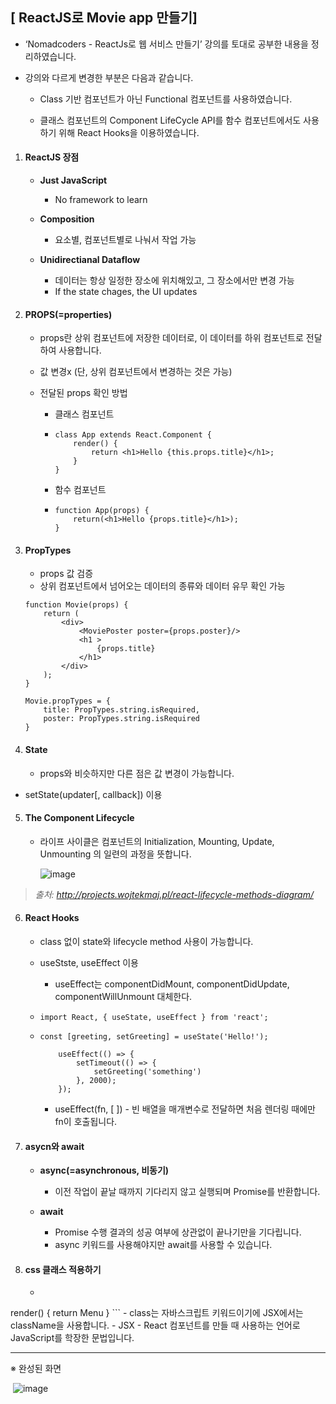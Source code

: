 ## [ ReactJS로 Movie app 만들기]

- ‘Nomadcoders - ReactJs로 웹 서비스 만들기’ 강의를 토대로 공부한 내용을 정리하였습니다.

- 강의와 다르게 변경한 부분은 다음과 같습니다.

  - Class 기반 컴포넌트가 아닌 Functional 컴포넌트를 사용하였습니다.

  - 클래스 컴포넌트의 Component LifeCycle API를 함수 컴포넌트에서도 사용하기 위해 React Hooks을 이용하였습니다.

    

1. #### ReactJS 장점

   - **Just JavaScript**
     
     - No framework to learn
   - **Composition**
     
     - 요소별, 컴포넌트별로 나눠서 작업 가능
   - **Unidirectianal Dataflow**
     - 데이터는 항상 일정한 장소에 위치해있고, 그 장소에서만 변경 가능
     - If the state chages, the UI updates
     
     

2. #### PROPS(=properties)

   - props란 상위 컴포넌트에 저장한 데이터로, 
     이 데이터를 하위 컴포넌트로 전달하여 사용합니다.

   - 값 변경ⅹ (단, 상위 컴포넌트에서 변경하는 것은 가능)
     
   - 전달된 props 확인 방법

     - 클래스 컴포넌트

     - ```
       class App extends React.Component {
           render() {
               return <h1>Hello {this.props.title}</h1>;
           }
       }
       ```

     - 함수 컴포넌트

     - ```
       function App(props) {
           return(<h1>Hello {props.title}</h1>);
       }
       ```

   

3. #### PropTypes

   - props 값 검증
   - 상위 컴포넌트에서 넘어오는 데이터의 종류와 데이터 유무 확인 가능

   ```
   function Movie(props) {
       return (
           <div>
               <MoviePoster poster={props.poster}/>
               <h1 >
                   {props.title}
               </h1>
           </div>
       );
   }
   
   Movie.propTypes = {
       title: PropTypes.string.isRequired,
       poster: PropTypes.string.isRequired
   }
   ```



4. #### State

   - props와 비슷하지만 다른 점은 값 변경이 가능합니다.
- setState(updater[, callback]) 이용



5. #### The Component Lifecycle

   - 라이프 사이클은 컴포넌트의 Initialization, Mounting, Update, Unmounting 의 일련의 과정을 뜻합니다.

     ![image](https://user-images.githubusercontent.com/47530310/61043818-280fc700-a412-11e9-8a45-f770ead03e5e.png)

> *출처: http://projects.wojtekmaj.pl/react-lifecycle-methods-diagram/*



6. #### React Hooks

   - class 없이 state와 lifecycle method 사용이 가능합니다.
   - useStste, useEffect 이용
   
     - useEffect는 componentDidMount, componentDidUpdate, componentWillUnmount 대체한다.
   
   - ```
     import React, { useState, useEffect } from 'react';
     ```
   
   - ```
     const [greeting, setGreeting] = useState('Hello!');
          
         useEffect(() => {
             setTimeout(() => {
                 setGreeting('something')
             }, 2000);
         });
     ```
     
     - useEffect(fn, [ ])
              - 빈 배열을 매개변수로 전달하면 처음 렌더링 때에만 fn이 호출됩니다.
                    
   
7. #### asycn와 await

   - **async(=asynchronous, 비동기)**
     
     - 이전 작업이 끝날 때까지 기다리지 않고 실행되며 Promise를 반환합니다.
   - **await**
     - Promise 수행 결과의 성공 여부에 상관없이 끝나기만을 기다립니다.
     - async 키워드를 사용해야지만 await를 사용할 수 있습니다.
     
     

8. #### css 클래스 적용하기
   - ```
render() {
   	 	return <span className="menu navigation-menu">Menu</span>
}
     ```
     - class는 자바스크립트 키워드이기에 JSX에서는 className을 사용합니다.
       - JSX
         - React 컴포넌트를 만들 때 사용하는 언어로 JavaScript를 학장한 문법입니다.

------

※ 완성된 화면

​     ![image](https://user-images.githubusercontent.com/47530310/65488115-5403fa00-dee3-11e9-8f63-e61faf4d31d3.PNG)

